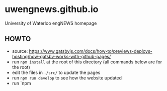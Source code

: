 # uwengnews.github.io
University of Waterloo engNEWS homepage

## HOWTO
- source: https://www.gatsbyjs.com/docs/how-to/previews-deploys-hosting/how-gatsby-works-with-github-pages/
- run `npm install` at the root of this directory (all commands below are for the root)
- edit the files in `./src/` to update the pages
- run `npm run develop` to see how the website updated
- run `npm 
